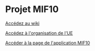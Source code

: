 # Projet MIF10

[Accédez au wiki](https://forge.univ-lyon1.fr/mif10-groupe-15/2023/-/wikis/home)

[Accédez à l'organisation de l'UE](./OrganisationUE.md)

[Accéder à la page de l'application MIF10](./mif10/README.md)
